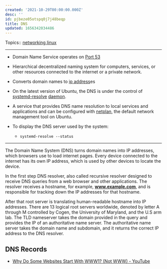 ```yaml
---
created: '2021-10-29T00:00:00.000Z'
desc: ''
id: pjbeze05otspq0j7j48beqp
title: DNS
updated: 1656342034486
---
```

   
Topics::  [networking](../topics/networking.md),[linux](../topics/linux.md)   
   
   
---   
   
   
- Domain Name Service operates on [Port 53](/not_created.md)   
- Hierarchical decentralized naming system for computers, services, or other resources connected to the internet or a private network.   
- Converts domain names to [ip address](../devlog/ip%20address.md)es   
   
   
- On the latest version of Ubuntu, the DNS is under the control of [systemd-resolve](/not_created.md) [daemon](../devlog/daemon.md).   
- A service that provides DNS name resolution to local services and applications and can be configured with [netplan](../devlog/netplan.md), the default network management tool on Ubuntu.   
- To display the DNS server used by the system:   
  - `systemd-resolve --status`   
   
   
---   
   
The Domain Name System (DNS) turns domain names into IP addresses, which browsers use to load internet pages. Every device connected to the internet has its own IP address, which is used by other devices to locate the device.   
   
In the first step DNS resolver, also called recursive resolver designed to receive DNS queries from a web browser and other applications. The resolver receives a hostname, for example, **www.example.com**, and is responsible for tracking down the IP addresses for that hostname.   
   
After that root server is translating human-readable hostname into IP addresses. There are 13 logical root servers worldwide, denoted by letter A through M controlled by Cogen, the University of Maryland, and the U.S arm lab. The TLD nameserver takes the domain provided in the query and provides the IP of an authoritative name server. The authoritative name server takes the domain name and subdomain, and it returns the correct IP address to the DNS resolver.   
   
## DNS Records   
   
   
- [Why Do Some Websites Start With WWW1? (Not WWW) - YouTube](https://www.youtube.com/watch?v=8Fq-hsGYS-8)